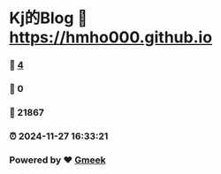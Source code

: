 # Kj的Blog :link: https://hmho000.github.io 
### :page_facing_up: [4](https://hmho000.github.io/tag.html) 
### :speech_balloon: 0 
### :hibiscus: 21867 
### :alarm_clock: 2024-11-27 16:33:21 
### Powered by :heart: [Gmeek](https://github.com/Meekdai/Gmeek)
